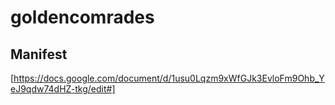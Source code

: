 # goldencomrades


## Manifest
[https://docs.google.com/document/d/1usu0Lqzm9xWfGJk3EvloFm9Ohb_YeJ9qdw74dHZ-tkg/edit#]
